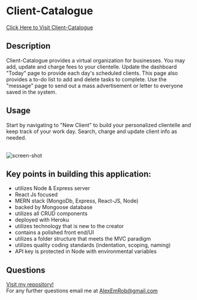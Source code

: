 # Client-Catalogue
<a href="https://fierce-forest-24607.herokuapp.com/" data-text="client-catalogue">Click Here to Visit Client-Catalogue</a>
<br>

## Description
Client-Catalogue provides a virtual organization for businesses. You may add, update and charge fees to your clientelle. Update the dashboard "Today" page to provide each day's scheduled clients. This page also provides a to-do list to add and delete tasks to complete. Use the "message" page to send out a mass advertisement or letter to everyone saved in the system.

## Usage
Start by navigating to "New Client" to build your personalized clientelle and keep track of your work day. Search, charge and update client info as needed.
<br><br>

<img src="./public/ccSS.png" alt="screen-shot">
<br>

## Key points in building this application:
<ul>
  <li>utilizes Node & Express server</li>
  <li>React Js focused</li>
  <li>MERN stack (MongoDb, Express, React-JS, Node)
  <li>backed by Mongoose database</li>
  <li>utilizes all CRUD components</li>
  <li>deployed with Heroku</li>
  <li>utilizes technology that is new to the creator</li>
  <li>contains a polished front end/UI</li>
  <li>utilizes a folder structure that meets the MVC paradigm</li>
  <li>utilizes quality coding standards (indentation, scoping, naming)</li>
  <li>API key is protected in Node with environmental variables</li>
</ul>

## Questions
[Visit my repository!](https://www.github.com/alexemrob)
<br>
For any further questions email me at AlexEmRob@gmail.com
